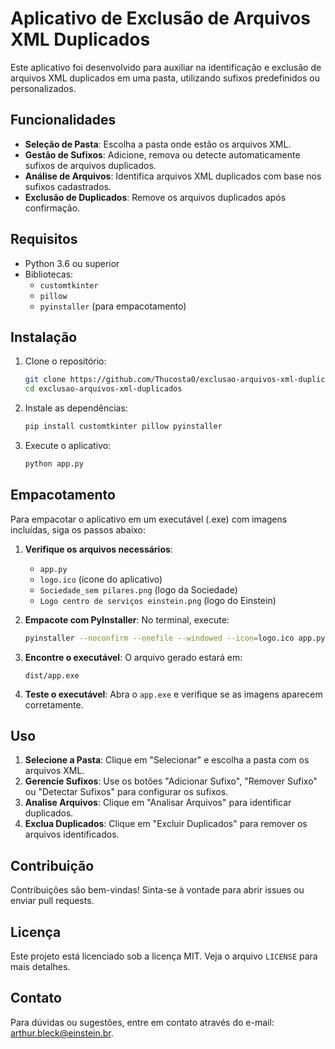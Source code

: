 # Aplicativo de Exclusão de Arquivos XML Duplicados

Este aplicativo foi desenvolvido para auxiliar na identificação e exclusão de arquivos XML duplicados em uma pasta, utilizando sufixos predefinidos ou personalizados.

## Funcionalidades

- **Seleção de Pasta**: Escolha a pasta onde estão os arquivos XML.
- **Gestão de Sufixos**: Adicione, remova ou detecte automaticamente sufixos de arquivos duplicados.
- **Análise de Arquivos**: Identifica arquivos XML duplicados com base nos sufixos cadastrados.
- **Exclusão de Duplicados**: Remove os arquivos duplicados após confirmação.

## Requisitos

- Python 3.6 ou superior
- Bibliotecas:
  - `customtkinter`
  - `pillow`
  - `pyinstaller` (para empacotamento)

## Instalação

1. Clone o repositório:
   ```sh
   git clone https://github.com/Thucosta0/exclusao-arquivos-xml-duplicados.git
   cd exclusao-arquivos-xml-duplicados
   ```

2. Instale as dependências:
   ```sh
   pip install customtkinter pillow pyinstaller
   ```

3. Execute o aplicativo:
   ```sh
   python app.py
   ```

## Empacotamento

Para empacotar o aplicativo em um executável (.exe) com imagens incluídas, siga os passos abaixo:

1. **Verifique os arquivos necessários**:
   - `app.py`
   - `logo.ico` (ícone do aplicativo)
   - `Sociedade_sem pilares.png` (logo da Sociedade)
   - `Logo centro de serviços einstein.png` (logo do Einstein)

2. **Empacote com PyInstaller**:
   No terminal, execute:
   ```sh
   pyinstaller --noconfirm --onefile --windowed --icon=logo.ico app.py --add-data "Sociedade_sem pilares.png;." --add-data "Logo centro de serviços einstein.png;."
   ```

3. **Encontre o executável**:
   O arquivo gerado estará em:
   ```
   dist/app.exe
   ```

4. **Teste o executável**:
   Abra o `app.exe` e verifique se as imagens aparecem corretamente.

## Uso

1. **Selecione a Pasta**: Clique em "Selecionar" e escolha a pasta com os arquivos XML.
2. **Gerencie Sufixos**: Use os botões "Adicionar Sufixo", "Remover Sufixo" ou "Detectar Sufixos" para configurar os sufixos.
3. **Analise Arquivos**: Clique em "Analisar Arquivos" para identificar duplicados.
4. **Exclua Duplicados**: Clique em "Excluir Duplicados" para remover os arquivos identificados.

## Contribuição

Contribuições são bem-vindas! Sinta-se à vontade para abrir issues ou enviar pull requests.

## Licença

Este projeto está licenciado sob a licença MIT. Veja o arquivo `LICENSE` para mais detalhes.

## Contato

Para dúvidas ou sugestões, entre em contato através do e-mail: [arthur.bleck@einstein.br](mailto:arthur.bleck@einstein.br). 